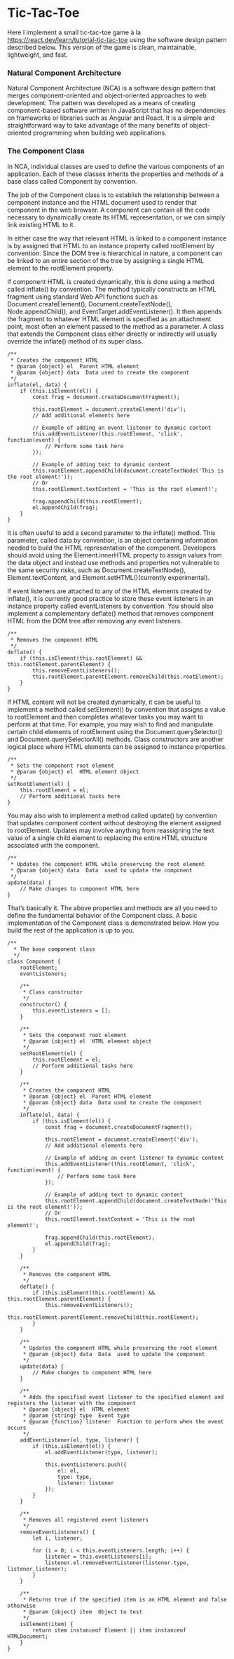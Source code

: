 # Tic-Tac-Toe
Here I implement a small tic-tac-toe game à la https://react.dev/learn/tutorial-tic-tac-toe using the software design pattern described below. This version of the game is clean, maintainable, lightweight, and fast.

### Natural Component Architecture
Natural Component Architecture (NCA) is a software design pattern that merges component-oriented and object-oriented approaches to web development. The pattern was developed as a means of creating component-based software written in JavaScript that has no dependencies on frameworks or libraries such as Angular and React. It is a simple and straightforward way to take advantage of the many benefits of object-oriented programming when building web applications.

### The Component Class
In NCA, individual classes are used to define the various components of an application. Each of these classes inherits the properties and methods of a base class called Component by convention. 

The job of the Component class is to establish the relationship between a component instance and the HTML document used to render that component in the web browser. A component can contain all the code necessary to dynamically create its HTML representation, or we can simply link existing HTML to it.

In either case the way that relevant HTML is linked to a component instance is by assigned that HTML to an instance property called rootElement by convention. Since the DOM tree is hierarchical in nature, a component can be linked to an entire section of the tree by assigning a single HTML element to the rootElement property.

If component HTML is created dynamically, this is done using a method called inflate() by convention. The method typically constructs an HTML fragment using standard Web API functions such as Document.createElement(), Document.createTextNode(), Node.appendChild(), and EventTarget.addEventListener(). It then appends the fragment to whatever HTML element is specified as an attachment point, most often an element passed to the method as a parameter. A class that extends the Component class either directly or indirectly will usually override the inflate() method of its super class.

```
/**
 * Creates the component HTML
 * @param {object} el  Parent HTML element
 * @param {object} data  Data used to create the component
 */
inflate(el, data) {
    if (this.isElement(el)) {
        const frag = document.createDocumentFragment();
        
        this.rootElement = document.createElement('div');
        // Add additional elements here

        // Example of adding an event listener to dynamic content
        this.addEventListener(this.rootElement, 'click', function(event) {
            // Perform some task here
        });

        // Example of adding text to dynamic content
        this.rootElement.appendChild(document.createTextNode('This is the root element!'));
        // Or
        this.rootElement.textContent = 'This is the root element!';

        frag.appendChild(this.rootElement);
        el.appendChild(frag);
    }
}
```

It is often useful to add a second parameter to the inflate() method. This parameter, called data by convention, is an object containing information needed to build the HTML representation of the component. Developers should avoid using the Element.innerHTML property to assign values from the data object and instead use methods and properties not vulnerable to the same security risks, such as Document.createTextNode(), Element.textContent, and Element.setHTML()(currently experimental).

If event listeners are attached to any of the HTML elements created by inflate(), it is currently good practice to store these event listeners in an instance property called eventListeners by convention. You should also implement a complementary deflate() method that removes component HTML from the DOM tree after removing any event listeners.

```  
/**
 * Removes the component HTML
 */
deflate() {
    if (this.isElement(this.rootElement) && this.rootElement.parentElement) {
        this.removeEventListeners();
        this.rootElement.parentElement.removeChild(this.rootElement);
    }
}
```

If HTML content will not be created dynamically, it can be useful to implement a method called setElement() by convention that assigns a value to rootElement and then completes whatever tasks you may want to perform at that time. For example, you may wish to find and manipulate certain child elements of rootElement using the Document.querySelector() and Document.querySelectorAll() methods. Class constructors are another logical place where HTML elements can be assigned to instance properties.

```
/**
 * Sets the component root element
 * @param {object} el  HTML element object
 */
setRootElement(el) {
    this.rootElement = el;
    // Perform additional tasks here
}
```

You may also wish to implement a method called update() by convention that updates component content without destroying the element assigned to rootElement. Updates may involve anything from reassigning the text value of a single child element to replacing the entire HTML structure associated with the component.

```
/**
 * Updates the component HTML while preserving the root element
 * @param {object} data  Data  used to update the component
 */
update(data) {
    // Make changes to component HTML here
}
```

That’s basically it. The above properties and methods are all you need to define the fundamental behavior of the Component class. A basic implementation of the Component class is demonstrated below. How you build the rest of the application is up to you.

```
/**
  * The base component class
  */
class Component {
    rootElement;
    eventListeners;

    /**
     * Class constructor
     */
    constructor() {
        this.eventListeners = [];
    }
    
    /**
     * Sets the component root element
     * @param {object} el  HTML element object
     */
    setRootElement(el) {
        this.rootElement = el;
        // Perform additional tasks here
    }

    /**
     * Creates the component HTML
     * @param {object} el  Parent HTML element
     * @param {object} data  Data used to create the component
     */
    inflate(el, data) {
        if (this.isElement(el)) {
            const frag = document.createDocumentFragment();
            
            this.rootElement = document.createElement('div');
            // Add additional elements here

            // Example of adding an event listener to dynamic content
            this.addEventListener(this.rootElement, 'click', function(event) {
                // Perform some task here
            });

            // Example of adding text to dynamic content
            this.rootElement.appendChild(document.createTextNode('This is the root element!'));
            // Or
            this.rootElement.textContent = 'This is the root element!';

            frag.appendChild(this.rootElement);
            el.appendChild(frag);
        }
    }
    
    /**
     * Removes the component HTML
     */
    deflate() {
        if (this.isElement(this.rootElement) && this.rootElement.parentElement) {
            this.removeEventListeners();
            this.rootElement.parentElement.removeChild(this.rootElement);
        }
    }

    /**
     * Updates the component HTML while preserving the root element
     * @param {object} data  Data  used to update the component
     */
    update(data) {
        // Make changes to component HTML here
    }
    
    /**
     * Adds the specified event listener to the specified element and registers the listener with the component
     * @param {object} el  HTML element
     * @param {string} type  Event type
     * @param {function} listener  Function to perform when the event occurs
     */
    addEventListener(el, type, listener) {
        if (this.isElement(el)) {
            el.addEventListener(type, listener);
            
            this.eventListeners.push({
                el: el,
                type: type,
                listener: listener
            });
        }
    }
    
    /**
     * Removes all registered event listeners
     */
    removeEventListeners() {
        let i, listener;
        
        for (i = 0; i < this.eventListeners.length; i++) {
            listener = this.eventListeners[i];
            listener.el.removeEventListener(listener.type, listener.listener);
        }
    }
    
    /**
     * Returns true if the specified item is an HTML element and false otherwise
     * @param {object} item  Object to test
     */
    isElement(item) {
        return item instanceof Element || item instanceof HTMLDocument;  
    }
}
```
